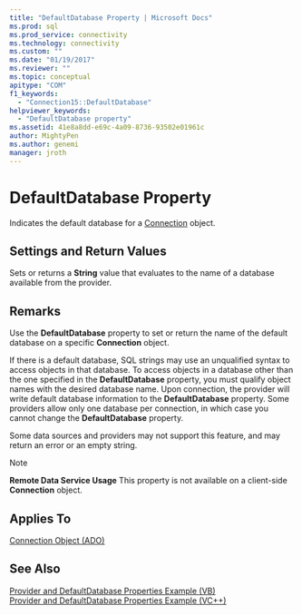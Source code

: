 ```yaml
---
title: "DefaultDatabase Property | Microsoft Docs"
ms.prod: sql
ms.prod_service: connectivity
ms.technology: connectivity
ms.custom: ""
ms.date: "01/19/2017"
ms.reviewer: ""
ms.topic: conceptual
apitype: "COM"
f1_keywords: 
  - "Connection15::DefaultDatabase"
helpviewer_keywords: 
  - "DefaultDatabase property"
ms.assetid: 41e8a8dd-e69c-4a09-8736-93502e01961c
author: MightyPen
ms.author: genemi
manager: jroth
---
```

# DefaultDatabase Property
Indicates the default database for a [Connection](../../../ado/reference/ado-api/connection-object-ado.md) object.  
  
## Settings and Return Values  
 Sets or returns a **String** value that evaluates to the name of a database available from the provider.  
  
## Remarks  
 Use the **DefaultDatabase** property to set or return the name of the default database on a specific **Connection** object.  
  
 If there is a default database, SQL strings may use an unqualified syntax to access objects in that database. To access objects in a database other than the one specified in the **DefaultDatabase** property, you must qualify object names with the desired database name. Upon connection, the provider will write default database information to the **DefaultDatabase** property. Some providers allow only one database per connection, in which case you cannot change the **DefaultDatabase** property.  
  
 Some data sources and providers may not support this feature, and may return an error or an empty string.  
  
> [!NOTE]
>  **Remote Data Service Usage** This property is not available on a client-side **Connection** object.  
  
## Applies To  
 [Connection Object (ADO)](../../../ado/reference/ado-api/connection-object-ado.md)  
  
## See Also  
 [Provider and DefaultDatabase Properties Example (VB)](../../../ado/reference/ado-api/provider-and-defaultdatabase-properties-example-vb.md)   
 [Provider and DefaultDatabase Properties Example (VC++)](../../../ado/reference/ado-api/provider-and-defaultdatabase-properties-example-vc.md)   

